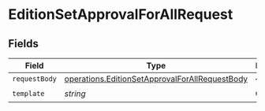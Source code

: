 # EditionSetApprovalForAllRequest


## Fields

| Field                                                                                                                   | Type                                                                                                                    | Required                                                                                                                | Description                                                                                                             |
| ----------------------------------------------------------------------------------------------------------------------- | ----------------------------------------------------------------------------------------------------------------------- | ----------------------------------------------------------------------------------------------------------------------- | ----------------------------------------------------------------------------------------------------------------------- |
| `requestBody`                                                                                                           | [operations.EditionSetApprovalForAllRequestBody](../../../sdk/models/operations/editionsetapprovalforallrequestbody.md) | :heavy_minus_sign:                                                                                                      | N/A                                                                                                                     |
| `template`                                                                                                              | *string*                                                                                                                | :heavy_check_mark:                                                                                                      | Template id                                                                                                             |